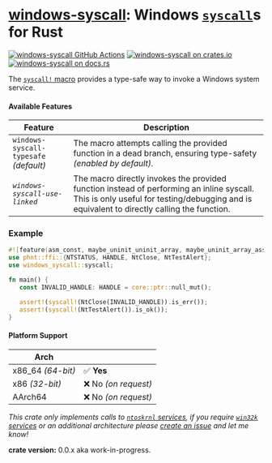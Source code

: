 [windows-syscall][windows-syscall]: Windows [`syscall`][x86-syscall]s for Rust
========================================

[![windows-syscall GitHub Actions][github.img]][github]
[![windows-syscall on crates.io][crates-io.img]][crates-io]
[![windows-syscall on docs.rs][docs-rs.img]][docs-rs]

The [`syscall!` macro][syscall-macro] provides a type-safe way to invoke a Windows system service.

#### Available Features

| Feature | Description |
| --- | --- |
| `windows-syscall-typesafe` *(default)*| The macro attempts calling the provided function in a dead branch, ensuring type-safety *(enabled by default).* |
| *`windows-syscall-use-linked`* | The macro directly invokes the provided function instead of performing an inline syscall. This is only useful for testing/debugging and is equivalent to directly calling the function. |

### Example

```rust
#![feature(asm_const, maybe_uninit_uninit_array, maybe_uninit_array_assume_init)]
use phnt::ffi::{NTSTATUS, HANDLE, NtClose, NtTestAlert};
use windows_syscall::syscall;

fn main() {
   const INVALID_HANDLE: HANDLE = core::ptr::null_mut();

   assert!(syscall!(NtClose(INVALID_HANDLE)).is_err());
   assert!(syscall!(NtTestAlert()).is_ok());
}
```

#### Platform Support

| Arch |  |
| --- | --- |
| x86_64 *(64-bit)* | ✅ **Yes**  |
| x86 *(32-bit)* | ❌ No *(on request)*
| AArch64 | ❌ No *(on request)*

*This crate only implements calls to [`ntoskrnl` services][syscall-table-nt], if you require [`win32k` services][syscall-table-win32k] or an additional architecture please [create an issue][create-issue] and let me know!*


**crate version:** 0.0.x aka work-in-progress.

[github]: https://github.com/oberrich/windows-syscall/actions/workflows/rust.yml
[github.img]: https://github.com/oberrich/windows-syscall/actions/workflows/rust.yml/badge.svg
[crates-io]: https://crates.io/crates/windows-syscall
[crates-io.img]: https://img.shields.io/crates/v/windows-syscall.svg
[docs-rs]: https://docs.rs/windows-syscall
[docs-rs.img]: https://docs.rs/windows-syscall/badge.svg

[syscall-macro]: https://docs.rs/windows-syscall/latest/windows_syscall/macro.syscall.html

[windows-syscall]: https://github.com/oberrich/windows-syscall
[create-issue]: https://github.com/oberrich/windows-syscall/issues/new

[x86-syscall]: https://www.felixcloutier.com/x86/syscall

[syscall-table-nt]: https://j00ru.vexillium.org/syscalls/nt/64/
[syscall-table-win32k]: https://j00ru.vexillium.org/syscalls/win32k/64/